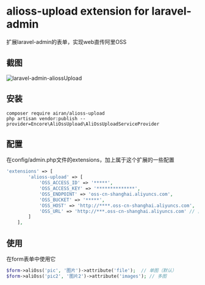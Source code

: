 alioss-upload extension  for laravel-admin
======
扩展laravel-admin的表单，实现web直传阿里OSS

## 截图  
![laravel-admin-aliossUpload](https://github.com/airan587/laravel-admin-aliossUpload/blob/master/1.png)

## 安装
```
composer require airan/alioss-upload
php artisan vendor:publish --provider=Encore\AliOssUpload\AliOssUploadServiceProvider
```
## 配置
在config/admin.php文件的extensions，加上属于这个扩展的一些配置
```php
'extensions' => [
        'alioss-upload' => [
            'OSS_ACCESS_ID' => '*****',
            'OSS_ACCESS_KEY' => '**************',
            'OSS_ENDPOINT' => 'oss-cn-shanghai.aliyuncs.com',
            'OSS_BUCKET' => '*****',
            'OSS_HOST' => 'http://****.oss-cn-shanghai.aliyuncs.com',
            'OSS_URL' => 'http://***.oss-cn-shanghai.aliyuncs.com' // 自定义域名（CDN）
        ]
    ],
```
## 使用
在form表单中使用它
```php
$form->aliOss('pic', '图片')->attribute('file');  // 单图（默认）
$form->aliOss('pic2', '图片2')->attribute('images'); // 多图
```

